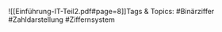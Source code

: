
![[Einführung-IT-Teil2.pdf#page=8]]Tags & Topics:
   #Binärziffer
   #Zahldarstellung
   #Ziffernsystem